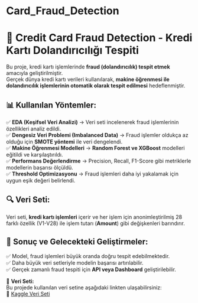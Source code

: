 # Card_Fraud_Detection
# 🚀 Credit Card Fraud Detection - Kredi Kartı Dolandırıcılığı Tespiti

Bu proje, kredi kartı işlemlerinde **fraud (dolandırıcılık) tespit etmek** amacıyla geliştirilmiştir.  
Gerçek dünya kredi kartı verileri kullanılarak, **makine öğrenmesi ile dolandırıcılık işlemlerinin otomatik olarak tespit edilmesi** hedeflenmiştir.

## 📊 Kullanılan Yöntemler:
✅ **EDA (Keşifsel Veri Analizi)** → Veri seti incelenerek fraud işlemlerinin özellikleri analiz edildi.  
✅ **Dengesiz Veri Problemi (Imbalanced Data)** → Fraud işlemler oldukça az olduğu için **SMOTE yöntemi** ile veri dengelendi.  
✅ **Makine Öğrenmesi Modelleri** → **Random Forest ve XGBoost** modelleri eğitildi ve karşılaştırıldı.  
✅ **Performans Değerlendirme** → Precision, Recall, F1-Score gibi metriklerle modellerin başarısı ölçüldü.  
✅ **Threshold Optimizasyonu** → Fraud işlemleri daha iyi yakalamak için uygun eşik değeri belirlendi.  
 

## 🔍 Veri Seti:
Veri seti, **kredi kartı işlemleri** içerir ve her işlem için anonimleştirilmiş 28 farklı özellik (V1-V28) ile işlem tutarı (**Amount**) gibi değişkenleri barındırır.  

## 🎯 Sonuç ve Gelecekteki Geliştirmeler:
✅ Model, fraud işlemleri büyük oranda doğru tespit edebilmektedir.  
✅ Daha büyük veri setleriyle modelin başarısı artırılabilir.  
✅ Gerçek zamanlı fraud tespiti için **API veya Dashboard** geliştirilebilir.  

📌 **Veri Seti:**  
Bu projede kullanılan veri setine aşağıdaki linkten ulaşabilirsiniz:  
🔗 [Kaggle Veri Seti](https://www.kaggle.com/datasets/mlg-ulb/creditcardfraud)  



